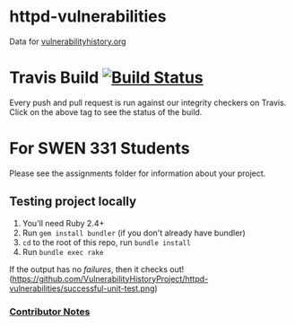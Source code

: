 # httpd-vulnerabilities
Data for [vulnerabilityhistory.org](http://vulnerabilityhistory.org/)

# Travis Build [![Build Status](https://travis-ci.org/VulnerabilityHistoryProject/httpd-vulnerabilities.svg?branch=master)](https://travis-ci.org/VulnerabilityHistoryProject/httpd-vulnerabilities)

Every push and pull request is run against our integrity checkers on Travis. Click on the above tag to see the status of the build.

##

# For SWEN 331 Students

Please see the assignments folder for information about your project.

## Testing project locally

  1. You'll need Ruby 2.4+
  2. Run `gem install bundler` (if you don't already have bundler)
  3. `cd` to the root of this repo, run `bundle install`
  4. Run `bundle exec rake`

  If the output has no *failures*, then it checks out!
  (https://github.com/VulnerabilityHistoryProject/httpd-vulnerabilities/successful-unit-test.png)

### [Contributor Notes](https://github.com/andymeneely/httpd-vulnerabilities/blob/master/CONTRIBUTING.md)


